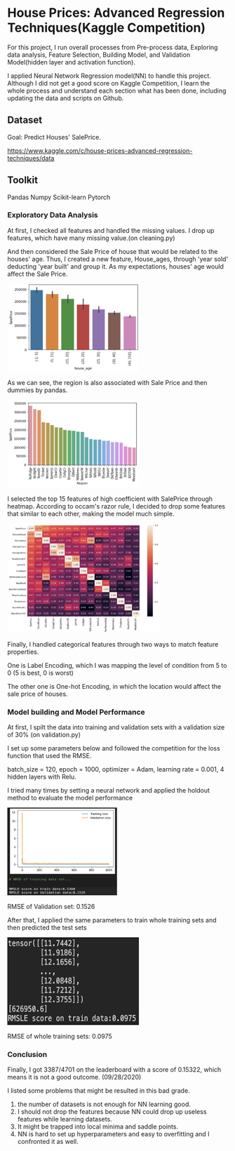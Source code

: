 # House Prices: Advanced Regression Techniques(Kaggle Competition)
For this project, I run overall processes from Pre-process data, Exploring data analysis, Feature Selection, Building Model, and Validation Model(hidden layer and activation function).

I applied Neural Network Regression model(NN) to handle this project. Although I did not get a good score on Kaggle Competition, I learn the whole process and understand each section what has been done, including updating the data and scripts on Github.

## Dataset
Goal: Predict Houses' SalePrice.

https://www.kaggle.com/c/house-prices-advanced-regression-techniques/data

## Toolkit
Pandas  Numpy Scikit-learn  Pytorch

### Exploratory Data Analysis 
At first, I checked all features and handled the missing values. I drop up features, which have many missing value.(on cleaning.py)

And then considered the Sale Price of house that would be related to the houses' age.
Thus, I created a new feature, House_ages, through 'year sold' deducting 'year built' and group it.
As my expectations, houses' age would affect the Sale Price.

<img src="https://github.com/MengLungLee/Kaggle_HousePrice/blob/master/EDA_screenshot/house_ages.png" width="300" height="200">


As we can see, the region is also associated with Sale Price and then dummies by pandas.

<img src="https://github.com/MengLungLee/Kaggle_HousePrice/blob/master/EDA_screenshot/region.png" width="300" height="200">

I selected the top 15 features of high coefficient with SalePrice through heatmap.
According to occam's razor rule, I decided to drop some features that similar to each other, making the model much simple.

<img src="https://github.com/MengLungLee/Kaggle_HousePrice/blob/master/EDA_screenshot/top15_heatmap.png" width="350" height="250">

Finally, I handled categorical features through two ways to match feature properties.

One is Label Encoding, which I was mapping the level of condition from 5 to 0 (5 is best, 0 is worst)

The other one is One-hot Encoding, in which the location would affect the sale price of houses. 

### Model building and Model Performance

At first, I spilt the data into training and validation sets with a validation size of 30% (on validation.py)

I set up some parameters below and followed the competition for the loss function that used the RMSE.

batch_size = 120, epoch = 1000, optimizer = Adam, learning rate = 0.001, 4 hidden layers with Relu.

I tried many times by setting a neural network and applied the holdout method to evaluate the model performance

<img src="https://github.com/MengLungLee/Kaggle_HousePrice/blob/master/ModelBuilding_screenshot/Validation%20loss.png" width="250" height="200">

RMSE of Validation set: 0.1526

After that, I applied the same parameters to train whole training sets and then predicted the test sets

<img src="https://github.com/MengLungLee/Kaggle_HousePrice/blob/master/ModelBuilding_screenshot/output.png" width="300" height="200">

RMSE of whole training sets: 0.0975

### Conclusion

Finally, I got 3387/4701 on the leaderboard with a score of 0.15322, which means it is not a good outcome. (09/28/2020)

I listed some problems that might be resulted in this bad grade.

1. the number of datasets is not enough for NN learning good.
2. I should not drop the features because NN could drop up useless features while learning datasets.
3. It might be trapped into local minima and saddle points.
4. NN is hard to set up hyperparameters and easy to overfitting and I confronted it as well.
